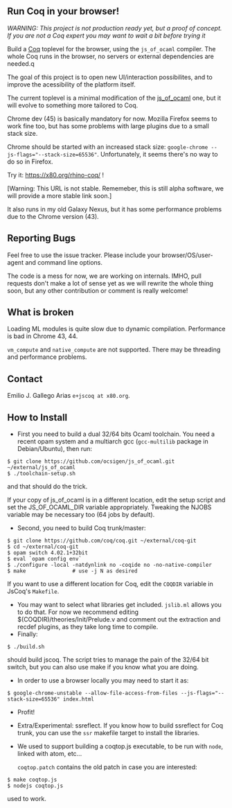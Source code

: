 Run Coq in your browser!
------------------------

*WARNING: This project is not production ready yet, but a proof
 of concept. If you are not a Coq expert you may want to wait a bit
 before trying it*

Build a [Coq](https://coq.inria.fr) toplevel for the browser, using
the `js_of_ocaml` compiler. The whole Coq runs in the browser, no
servers or external dependencies are needed.q

The goal of this project is to open new UI/interaction possibilites,
and to improve the acessibility of the platform itself.

The current toplevel is a minimal modification of the
[js\_of\_ocaml](http://ocsigen.org/js_of_ocaml/) one, but it will
evolve to something more tailored to Coq.

Chrome dev (45) is basically mandatory for now. Mozilla Firefox seems
to work fine too, but has some problems with large plugins due to a small
stack size.

Chrome should be started with an increased stack size: `google-chrome
--js-flags="--stack-size=65536"`. Unfortunately, it seems there's no
way to do so in Firefox.

Try it: <https://x80.org/rhino-coq/> !

[Warning: This URL is not stable. Rememeber, this is still alpha
software, we will provide a more stable link soon.]

It also runs in my old Galaxy Nexus, but it has some
performance problems due to the Chrome version (43).

## Reporting Bugs ##

Feel free to use the issue tracker. Please include your
browser/OS/user-agent and command line options.

The code is a mess for now, we are working on internals. IMHO, pull
requests don't make a lot of sense yet as we will rewrite the whole
thing soon, but any other contribution or comment is really welcome!

## What is broken ##

Loading ML modules is quite slow due to dynamic
compilation. Performance is bad in Chrome 43, 44.

`vm_compute` and `native_compute` are not supported. There may be
threading and performance problems.

## Contact ##

Emilio J. Gallego Arias `e+jscoq at x80.org`.

## How to Install ##

* First you need to build a dual 32/64 bits Ocaml toolchain. You need a
  recent opam system and a multiarch gcc (`gcc-multilib` package in
  Debian/Ubuntu), then run:
````
$ git clone https://github.com/ocsigen/js_of_ocaml.git ~/external/js_of_ocaml
$ ./toolchain-setup.sh
````
  and that should do the trick.

  If your copy of js_of_ocaml is in a different location, edit the setup
  script and set the JS_OF_OCAML_DIR variable appropriately. Tweaking the NJOBS
  variable may be necessary too (64 jobs by default).
* Second, you need to build Coq trunk/master:
````
$ git clone https://github.com/coq/coq.git ~/external/coq-git
$ cd ~/external/coq-git
$ opam switch 4.02.1+32bit
$ eval `opam config env`
$ ./configure -local -natdynlink no -coqide no -no-native-compiler
$ make               # use -j N as desired
````
  If you want to use a different location for Coq, edit the `COQDIR` variable in JsCoq's `Makefile`.
* You may want to select what libraries get included. `jslib.ml` allows
  you to do that. For now we recommend editing
  $(COQDIR)/theories/Init/Prelude.v and comment out the extraction
  and recdef plugins, as they take long time to compile.
* Finally:
````
$ ./build.sh
````
  should build jscoq. The script tries to manage the pain of the 32/64
  bit switch, but you can also use make if you know what you are doing.
* In order to use a browser locally you may need to start it as:
````
$ google-chrome-unstable --allow-file-access-from-files --js-flags="--stack-size=65536" index.html
````
* Profit!
* Extra/Experimental: ssreflect. If you know how to build ssreflect
  for Coq trunk, you can use the `ssr` makefile target to install the
  libraries.
* We used to support building a coqtop.js executable, to be run with
  `node`, linked with atom, etc...

  `coqtop.patch` contains the old patch in case you are interested:
````
$ make coqtop.js
$ nodejs coqtop.js
````
  used to work.
